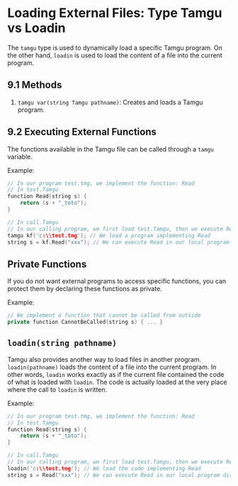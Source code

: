# Loading External Files: Type Tamgu vs Loadin

The `tamgu` type is used to dynamically load a specific Tamgu program. On the other hand, `loadin` is used to load the content of a file into the current program.

## 9.1 Methods

1. `tamgu var(string Tamgu pathname)`: Creates and loads a Tamgu program.

## 9.2 Executing External Functions

The functions available in the Tamgu file can be called through a `tamgu` variable.

Example:

```cpp
// In our program test.tmg, we implement the function: Read
// In test.Tamgu
function Read(string s) {
    return (s + "_toto");
}

// In call.Tamgu
// In our calling program, we first load test.Tamgu, then we execute Read
tamgu kf('c:\\test.tmg'); // We load a program implementing Read
string s = kf.Read("xxx"); // We can execute Read in our local program.
```

## Private Functions

If you do not want external programs to access specific functions, you can protect them by declaring these functions as private.

Example:

```cpp
// We implement a function that cannot be called from outside
private function CannotBeCalled(string s) { ... }
```

## `loadin(string pathname)`

Tamgu also provides another way to load files in another program. `loadin(pathname)` loads the content of a file into the current program. In other words, `loadin` works exactly as if the current file contained the code of what is loaded with `loadin`. The code is actually loaded at the very place where the call to `loadin` is written.

Example:

```cpp
// In our program test.tmg, we implement the function: Read
// In test.Tamgu
function Read(string s) {
    return (s + "_toto");
}

// In call.Tamgu
// In our calling program, we first load test.Tamgu, then we execute Read
loadin('c:\\test.tmg'); // We load the code implementing Read
string s = Read("xxx"); // We can execute Read in our local program directly.
```